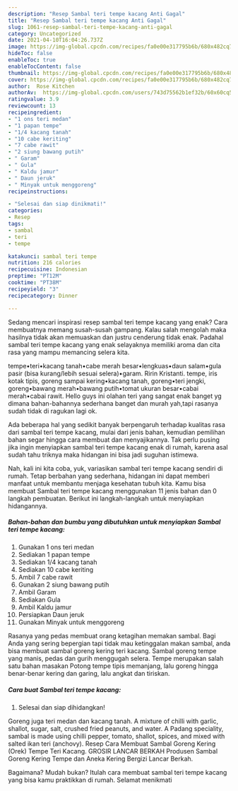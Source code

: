 ```yaml
---
description: "Resep Sambal teri tempe kacang Anti Gagal"
title: "Resep Sambal teri tempe kacang Anti Gagal"
slug: 1061-resep-sambal-teri-tempe-kacang-anti-gagal
category: Uncategorized
date: 2021-04-10T16:04:26.737Z
image: https://img-global.cpcdn.com/recipes/fa0e00e317795b6b/680x482cq70/sambal-teri-tempe-kacang-foto-resep-utama.jpg
hideToc: false
enableToc: true
enableTocContent: false
thumbnail: https://img-global.cpcdn.com/recipes/fa0e00e317795b6b/680x482cq70/sambal-teri-tempe-kacang-foto-resep-utama.jpg
cover: https://img-global.cpcdn.com/recipes/fa0e00e317795b6b/680x482cq70/sambal-teri-tempe-kacang-foto-resep-utama.jpg
author:  Rose Kitchen
authorAv:  https://img-global.cpcdn.com/users/743d75562b1ef32b/60x60cq50/avatar.jpg
ratingvalue: 3.9
reviewcount: 13
recipeingredient:
- "1 ons teri medan"
- "1 papan tempe"
- "1/4 kacang tanah"
- "10 cabe keriting"
- "7 cabe rawit"
- "2 siung bawang putih"
- " Garam"
- " Gula"
- " Kaldu jamur"
- " Daun jeruk"
- " Minyak untuk menggoreng"
recipeinstructions:

- "Selesai dan siap dinikmati!"
categories:
- Resep
tags:
- sambal
- teri
- tempe

katakunci: sambal teri tempe 
nutrition: 216 calories
recipecuisine: Indonesian
preptime: "PT12M"
cooktime: "PT38M"
recipeyield: "3"
recipecategory: Dinner

---
```



Sedang mencari inspirasi resep sambal teri tempe kacang yang enak? Cara membuatnya memang susah-susah gampang. Kalau salah mengolah maka hasilnya tidak akan memuaskan dan justru cenderung tidak enak. Padahal sambal teri tempe kacang yang enak selayaknya memiliki aroma dan cita rasa yang mampu memancing selera kita.


tempe•teri•kacang tanah•cabe merah besar•lengkuas•daun salam•gula pasir (bisa kurang/lebih sesuai selera)•garam. Ririn Kristanti. tempe, iris kotak tipis, goreng sampai kering•kacang tanah, goreng•teri jengki, goreng•bawang merah•bawang putih•tomat ukuran besar•cabai merah•cabai rawit. Hello guys ini olahan teri yang sangat enak banget yg dimana bahan-bahannya sederhana banget dan murah yah,tapi rasanya sudah tidak di ragukan lagi ok.

Ada beberapa hal yang sedikit banyak berpengaruh terhadap kualitas rasa dari sambal teri tempe kacang, mulai dari jenis bahan, kemudian pemilihan bahan segar hingga cara membuat dan menyajikannya. Tak perlu pusing jika ingin menyiapkan sambal teri tempe kacang enak di rumah, karena asal sudah tahu triknya maka hidangan ini bisa jadi suguhan istimewa.


Nah, kali ini kita coba, yuk, variasikan sambal teri tempe kacang sendiri di rumah. Tetap berbahan yang sederhana, hidangan ini dapat memberi manfaat untuk membantu menjaga kesehatan tubuh kita. Kamu bisa membuat Sambal teri tempe kacang menggunakan 11 jenis bahan dan 0 langkah pembuatan. Berikut ini langkah-langkah untuk menyiapkan hidangannya.

<!--inarticleads1-->

##### Bahan-bahan dan bumbu yang dibutuhkan untuk menyiapkan Sambal teri tempe kacang:

1. Gunakan 1 ons teri medan
1. Sediakan 1 papan tempe
1. Sediakan 1/4 kacang tanah
1. Sediakan 10 cabe keriting
1. Ambil 7 cabe rawit
1. Gunakan 2 siung bawang putih
1. Ambil  Garam
1. Sediakan  Gula
1. Ambil  Kaldu jamur
1. Persiapkan  Daun jeruk
1. Gunakan  Minyak untuk menggoreng


Rasanya yang pedas membuat orang ketagihan memakan sambal. Bagi Anda yang sering bepergian tapi tidak mau ketinggalan makan sambal, anda bisa membuat sambal goreng kering teri kacang. Sambal goreng tempe yang manis, pedas dan gurih menggugah selera. Tempe merupakan salah satu bahan masakan Potong tempe tipis memanjang, lalu goreng hingga benar-benar kering dan garing, lalu angkat dan tiriskan. 

<!--inarticleads2-->

##### Cara buat Sambal teri tempe kacang:


1. Selesai dan siap dihidangkan!

Goreng juga teri medan dan kacang tanah. A mixture of chilli with garlic, shallot, sugar, salt, crushed fried peanuts, and water. A Padang speciality, sambal is made using chilli pepper, tomato, shallot, spices, and mixed with salted ikan teri (anchovy). Resep Cara Membuat Sambal Goreng Kering (Orek) Tempe Teri Kacang. GROSIR LANCAR BERKAH Produsen Sambal Goreng Kering Tempe dan Aneka Kering Bergizi Lancar Berkah. 

Bagaimana? Mudah bukan? Itulah cara membuat sambal teri tempe kacang yang bisa kamu praktikkan di rumah. Selamat menikmati
